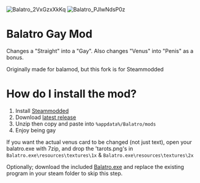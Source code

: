 ![Balatro_2VxGzxXkKq](https://github.com/user-attachments/assets/26198ef5-9133-4081-a3b1-e6aa2e46767f)
![Balatro_PJlwNdsP0z](https://github.com/user-attachments/assets/3515bebe-7a35-4223-98fc-d06b574e30b8)



# Balatro Gay Mod

Changes a "Straight" into a "Gay". Also changes "Venus" into "Penis" as a bonus.

Originally made for balamod, but this fork is for Steammodded

# How do I install the mod?

1. Install [Steammodded](https://github.com/Steamopollys/Steamodded)
2. Download [latest release](https://github.com/fosterbarnes/balatro-gay/releases/download/gaypenis/Gay.zip)
3. Unzip then copy and paste into `%appdata%/Balatro/mods`
4. Enjoy being gay

If you want the actual venus card to be changed (not just text), open your balatro.exe with 7zip, and drop the 'tarots.png's in `Balatro.exe\resources\textures\1x` & `Balatro.exe\resources\textures\2x`

Optionally; download the included [Balatro.exe](https://github.com/fosterbarnes/balatro-gay/releases/download/gaypenis/Balatro.exe) and replace the existing program in your steam folder to skip this step.
